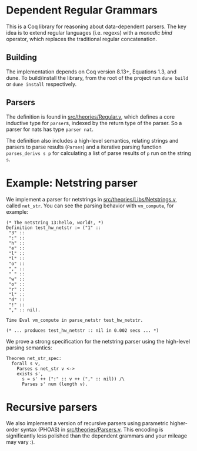 # Dependent Regular Grammars
This is a Coq library for reasoning about data-dependent parsers.
The key idea is to extend regular languages (i.e. regexs) with a *monadic bind* operator, which replaces the traditional regular concatenation.


## Building
The implementation depends on Coq version 8.13+, Equations 1.3, and dune. To build/install the library, from the root of the project run `dune build` or `dune install` respectively.

## Parsers
The definition is found in [src/theories/Regular.v](src/theories/Regular.v), which defines a core inductive type for `parser`s, indexed by the return type of the parser. So a parser for nats has type `parser nat`. 

The definition also includes a high-level semantics, relating strings and parsers to parse results (`Parses`) and a iterative parsing function `parses_derivs s p` for calculating a list of parse results of `p` run on the string `s`. 

# Example: Netstring parser
We implement a parser for netstrings in [src/theories/Libs/Netstrings.v](src/theories/Libs/NetStrings.v), called `net_str`. You can see the parsing behavior with `vm_compute`, for example:

```
(* The netstring 13:hello, world!, *)
Definition test_hw_netstr := ("1" ::
 "3" ::
 ":" ::
 "h" :: 
 "e" ::
 "l" ::
 "l" ::
 "o" ::
 "," ::
 " " ::
 "w" ::
 "o" ::
 "r" ::
 "l" ::
 "d" ::
 "!" ::
 "," :: nil).
 
Time Eval vm_compute in parse_netstr test_hw_netstr.

(* ... produces test_hw_netstr :: nil in 0.002 secs ... *)
```

We prove a strong specification for the netstring parser using the high-level parsing semantics: 

```   
Theorem net_str_spec:
  forall s v, 
    Parses s net_str v <->
    exists s', 
      s = s' ++ (":" :: v ++ ("," :: nil)) /\  
      Parses s' num (length v).
```

# Recursive parsers
We also implement a version of recursive parsers using parametric higher-order syntax (PHOAS) in [src/theories/Parsers.v](src/theories/Parsers.v). This encoding is significantly less polished than the dependent grammars and your mileage may vary :). 
